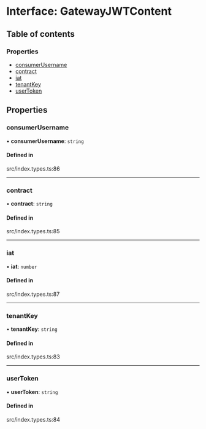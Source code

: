 # Interface: GatewayJWTContent

## Table of contents

### Properties

- [consumerUsername](../wiki/GatewayJWTContent#consumerusername)
- [contract](../wiki/GatewayJWTContent#contract)
- [iat](../wiki/GatewayJWTContent#iat)
- [tenantKey](../wiki/GatewayJWTContent#tenantkey)
- [userToken](../wiki/GatewayJWTContent#usertoken)

## Properties

### consumerUsername

• **consumerUsername**: `string`

#### Defined in

src/index.types.ts:86

___

### contract

• **contract**: `string`

#### Defined in

src/index.types.ts:85

___

### iat

• **iat**: `number`

#### Defined in

src/index.types.ts:87

___

### tenantKey

• **tenantKey**: `string`

#### Defined in

src/index.types.ts:83

___

### userToken

• **userToken**: `string`

#### Defined in

src/index.types.ts:84
